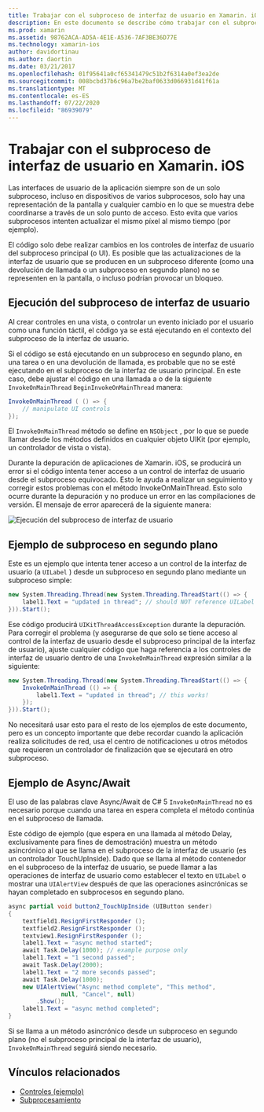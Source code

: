 ```yaml
---
title: Trabajar con el subproceso de interfaz de usuario en Xamarin. iOS
description: En este documento se describe cómo trabajar con el subproceso de interfaz de usuario en Xamarin. iOS. Describe la ejecución de subprocesos de interfaz de usuario, proporciona un ejemplo de subproceso en segundo plano y examina Async/Await.
ms.prod: xamarin
ms.assetid: 98762ACA-AD5A-4E1E-A536-7AF3BE36D77E
ms.technology: xamarin-ios
author: davidortinau
ms.author: daortin
ms.date: 03/21/2017
ms.openlocfilehash: 01f95641a0cf65341479c51b2f6314a0ef3ea2de
ms.sourcegitcommit: 008bcbd37b6c96a7be2baf0633d066931d41f61a
ms.translationtype: MT
ms.contentlocale: es-ES
ms.lasthandoff: 07/22/2020
ms.locfileid: "86939079"
---
```

# <a name="working-with-the-ui-thread-in-xamarinios"></a>Trabajar con el subproceso de interfaz de usuario en Xamarin. iOS

Las interfaces de usuario de la aplicación siempre son de un solo subproceso, incluso en dispositivos de varios subprocesos, solo hay una representación de la pantalla y cualquier cambio en lo que se muestra debe coordinarse a través de un solo punto de acceso. Esto evita que varios subprocesos intenten actualizar el mismo píxel al mismo tiempo (por ejemplo).

El código solo debe realizar cambios en los controles de interfaz de usuario del subproceso principal (o UI). Es posible que las actualizaciones de la interfaz de usuario que se producen en un subproceso diferente (como una devolución de llamada o un subproceso en segundo plano) no se representen en la pantalla, o incluso podrían provocar un bloqueo.

## <a name="ui-thread-execution"></a>Ejecución del subproceso de interfaz de usuario

Al crear controles en una vista, o controlar un evento iniciado por el usuario como una función táctil, el código ya se está ejecutando en el contexto del subproceso de la interfaz de usuario.

Si el código se está ejecutando en un subproceso en segundo plano, en una tarea o en una devolución de llamada, es probable que no se esté ejecutando en el subproceso de la interfaz de usuario principal. En este caso, debe ajustar el código en una llamada a o de la siguiente `InvokeOnMainThread` `BeginInvokeOnMainThread` manera:

```csharp
InvokeOnMainThread ( () => {
    // manipulate UI controls
});
```

El `InvokeOnMainThread` método se define en `NSObject` , por lo que se puede llamar desde los métodos definidos en cualquier objeto UIKit (por ejemplo, un controlador de vista o vista).

Durante la depuración de aplicaciones de Xamarin. iOS, se producirá un error si el código intenta tener acceso a un control de interfaz de usuario desde el subproceso equivocado. Esto le ayuda a realizar un seguimiento y corregir estos problemas con el método InvokeOnMainThread. Esto solo ocurre durante la depuración y no produce un error en las compilaciones de versión. El mensaje de error aparecerá de la siguiente manera:

 ![Ejecución del subproceso de interfaz de usuario](ui-thread-images/image10.png)

 <a name="Background_Thread_Example"></a>

## <a name="background-thread-example"></a>Ejemplo de subproceso en segundo plano

Este es un ejemplo que intenta tener acceso a un control de la interfaz de usuario (a `UILabel` ) desde un subproceso en segundo plano mediante un subproceso simple:

```csharp
new System.Threading.Thread(new System.Threading.ThreadStart(() => {
    label1.Text = "updated in thread"; // should NOT reference UILabel on background thread!
})).Start();
```

Ese código producirá `UIKitThreadAccessException` durante la depuración. Para corregir el problema (y asegurarse de que solo se tiene acceso al control de la interfaz de usuario desde el subproceso principal de la interfaz de usuario), ajuste cualquier código que haga referencia a los controles de interfaz de usuario dentro de una `InvokeOnMainThread` expresión similar a la siguiente:

```csharp
new System.Threading.Thread(new System.Threading.ThreadStart(() => {
    InvokeOnMainThread (() => {
        label1.Text = "updated in thread"; // this works!
    });
})).Start();
```

No necesitará usar esto para el resto de los ejemplos de este documento, pero es un concepto importante que debe recordar cuando la aplicación realiza solicitudes de red, usa el centro de notificaciones u otros métodos que requieren un controlador de finalización que se ejecutará en otro subproceso.

 <a name="Async_Await_Example"></a>

## <a name="asyncawait-example"></a>Ejemplo de Async/Await

El uso de las palabras clave Async/Await de C# 5 `InvokeOnMainThread` no es necesario porque cuando una tarea en espera completa el método continúa en el subproceso de llamada.

Este código de ejemplo (que espera en una llamada al método Delay, exclusivamente para fines de demostración) muestra un método asincrónico al que se llama en el subproceso de la interfaz de usuario (es un controlador TouchUpInside). Dado que se llama al método contenedor en el subproceso de la interfaz de usuario, se puede llamar a las operaciones de interfaz de usuario como establecer el texto en `UILabel` o mostrar una `UIAlertView` después de que las operaciones asincrónicas se hayan completado en subprocesos en segundo plano.

```csharp
async partial void button2_TouchUpInside (UIButton sender)
{
    textfield1.ResignFirstResponder ();
    textfield2.ResignFirstResponder ();
    textview1.ResignFirstResponder ();
    label1.Text = "async method started";
    await Task.Delay(1000); // example purpose only
    label1.Text = "1 second passed";
    await Task.Delay(2000);
    label1.Text = "2 more seconds passed";
    await Task.Delay(1000);
    new UIAlertView("Async method complete", "This method", 
               null, "Cancel", null)
        .Show();
    label1.Text = "async method completed";
}
```

Si se llama a un método asincrónico desde un subproceso en segundo plano (no el subproceso principal de la interfaz de usuario), `InvokeOnMainThread` seguirá siendo necesario.

## <a name="related-links"></a>Vínculos relacionados

- [Controles (ejemplo)](https://docs.microsoft.com/samples/xamarin/ios-samples/controls)
- [Subprocesamiento](~/ios/app-fundamentals/threading.md)
